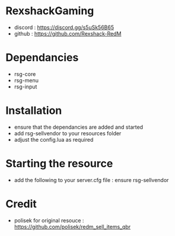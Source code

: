 # RexshackGaming
- discord : https://discord.gg/s5uSk56B65
- github : https://github.com/Rexshack-RedM

# Dependancies
- rsg-core
- rsg-menu
- rsg-input

# Installation
- ensure that the dependancies are added and started
- add rsg-sellvendor to your resources folder
- adjust the config.lua as required

# Starting the resource
- add the following to your server.cfg file : ensure rsg-sellvendor

# Credit
- polisek for original resouce : https://github.com/polisek/redm_sell_items_qbr
